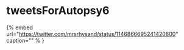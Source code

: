 # tweetsForAutopsy6

{% embed url="https://twitter.com/mrsrhysand/status/1146866695241420800"  caption="" % }
